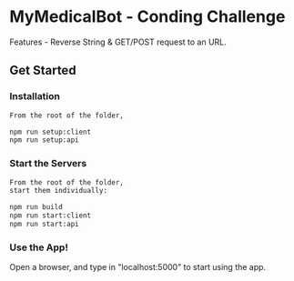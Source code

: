 # MyMedicalBot - Conding Challenge

Features - Reverse String & GET/POST request to an URL.

## Get Started

### Installation

```bash
From the root of the folder,

npm run setup:client
npm run setup:api
```

### Start the Servers

```bash
From the root of the folder, 
start them individually:

npm run build
npm run start:client
npm run start:api
```

### Use the App!

Open a browser, and type in "localhost:5000" to start using the app.
